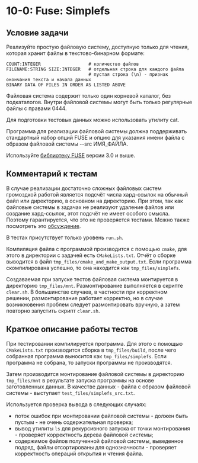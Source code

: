 # 10-0: Fuse: Simplefs

## Условие задачи

Реализуйте простую файловую систему, доступную только для чтения, которая хранит файлы
в текстово-бинарном формате:
```
COUNT:INTEGER                  # количество файлов
FILENAME:STRING SIZE:INTEGER   # отдельная строка для каждого файла
                               # пустая строка (\n) - признак окончания текста и начала данных
BINARY DATA OF FILES IN ORDER AS LISTED ABOVE
```

Файловая система содержит только один корневой каталог, без подкаталогов. Внутри файловой системы
могут быть только регулярные файлы с правами 0444.

Для подготовки тестовых данных можно использовать утилиту cat.

Программа для реализации файловой системы должна поддерживать стандартный набор опций FUSE
и опцию для указания имени файла с образом файловой системы --src ИМЯ\_ФАЙЛА.

Используйте [библиотеку FUSE](https://github.com/libfuse/libfuse/tree/fuse-3.6.0)
версии 3.0 и выше.

## Комментарий к тестам

В случае реализации достаточно сложных файловых систем громоздкой работой является
подсчёт числа хард-ссылок на обычный файл или директорию, в основном на директорию.
При этом, так как файловые системы в задачах не реализуют удаление файлов или создание хард-ссылок,
этот подсчёт не имеет особого смысла.
Поэтому гарантируется, что это не проверяется тестами.
Можно также посмотреть это
[обсуждение](https://stackoverflow.com/questions/62264562/what-to-set-for-st-nlink-as-attribute-when-implementing-fuse).

В тестах присутствует только уровень `run.sh`.

Компиляция файла с программой производится с помощью `cmake`,
для этого в директории с задачей есть `CMakeLists.txt`.
Отчёт о сборке выводится в файл `tmp_files/cmake_and_make_output.txt`.
Если программа скомпилирована успешно, то она находится как `tmp_files/simplefs`.

Создаваемая при запуске тестов файловая система монтируется в директорию `tmp_files/mnt`.
Размонтирование выполняется в скрипте `clear.sh`. В большинстве случаев,
в частности при корректном решении, размонтирование работает корректно,
но в случае возникновения проблем следует размонтировать вручную,
а затем повторно запустить скрипт `clear.sh`.

## Краткое описание работы тестов

При тестировании компилируется программа.
Для этого с помощью `CMakeLists.txt` производится сборка в `tmp_files/build`,
после чего собранная программа выносится как `tmp_files/simplefs`.
Если программа не собрана, то запуски программы не производятся.

Затем производится монтирование файловой системы в директорию `tmp_files/mnt`
в результате запуска программы на основе заготовленных данных.
В качестве данных - файла с образом файловой системы - выступает
`test_files/simplefs_src.txt`.

Используется проверка вывода в следующих случаях:
- поток ошибок при монтировании файловой системы -
должен быть пустым - не очень содержательная проверка;
- вывод утилиты `ls` для рекурсивного запуска от точки монтирования -
проверяет корректность дерева файловой системы;
- содержимое файлов полученной файловой системы, выведенное подряд, файлы отсортированы
для однозначности - проверяет корректность операций открытия и чтения файла.
